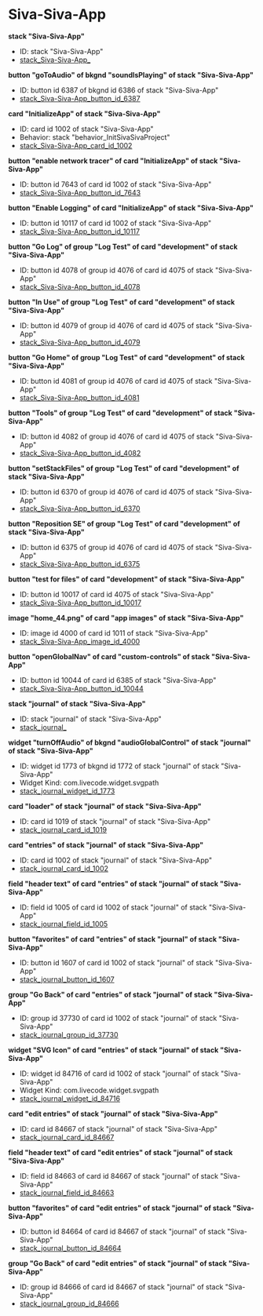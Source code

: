 # Siva-Siva-App
**stack "Siva-Siva-App"**
* ID: stack "Siva-Siva-App"
* [stack_Siva-Siva-App_](./ScriptTracker/Siva-Siva-App_Scripts/stack_Siva-Siva-App_.livecodescript)

**button "goToAudio" of bkgnd "soundIsPlaying" of stack "Siva-Siva-App"**
* ID: button id 6387 of bkgnd id 6386 of stack "Siva-Siva-App"
* [stack_Siva-Siva-App_button_id_6387](./ScriptTracker/Siva-Siva-App_Scripts/stack_Siva-Siva-App_button_id_6387.livecodescript)

**card "InitializeApp" of stack "Siva-Siva-App"**
* ID: card id 1002 of stack "Siva-Siva-App"
* Behavior: stack "behavior_InitSivaSivaProject"
* [stack_Siva-Siva-App_card_id_1002](./ScriptTracker/Siva-Siva-App_Scripts/stack_Siva-Siva-App_card_id_1002.livecodescript)

**button "enable network tracer" of card "InitializeApp" of stack "Siva-Siva-App"**
* ID: button id 7643 of card id 1002 of stack "Siva-Siva-App"
* [stack_Siva-Siva-App_button_id_7643](./ScriptTracker/Siva-Siva-App_Scripts/stack_Siva-Siva-App_button_id_7643.livecodescript)

**button "Enable Logging" of card "InitializeApp" of stack "Siva-Siva-App"**
* ID: button id 10117 of card id 1002 of stack "Siva-Siva-App"
* [stack_Siva-Siva-App_button_id_10117](./ScriptTracker/Siva-Siva-App_Scripts/stack_Siva-Siva-App_button_id_10117.livecodescript)

**button "Go Log" of group "Log Test" of card "development" of stack "Siva-Siva-App"**
* ID: button id 4078 of group id 4076 of card id 4075 of stack "Siva-Siva-App"
* [stack_Siva-Siva-App_button_id_4078](./ScriptTracker/Siva-Siva-App_Scripts/stack_Siva-Siva-App_button_id_4078.livecodescript)

**button "In Use" of group "Log Test" of card "development" of stack "Siva-Siva-App"**
* ID: button id 4079 of group id 4076 of card id 4075 of stack "Siva-Siva-App"
* [stack_Siva-Siva-App_button_id_4079](./ScriptTracker/Siva-Siva-App_Scripts/stack_Siva-Siva-App_button_id_4079.livecodescript)

**button "Go Home" of group "Log Test" of card "development" of stack "Siva-Siva-App"**
* ID: button id 4081 of group id 4076 of card id 4075 of stack "Siva-Siva-App"
* [stack_Siva-Siva-App_button_id_4081](./ScriptTracker/Siva-Siva-App_Scripts/stack_Siva-Siva-App_button_id_4081.livecodescript)

**button "Tools" of group "Log Test" of card "development" of stack "Siva-Siva-App"**
* ID: button id 4082 of group id 4076 of card id 4075 of stack "Siva-Siva-App"
* [stack_Siva-Siva-App_button_id_4082](./ScriptTracker/Siva-Siva-App_Scripts/stack_Siva-Siva-App_button_id_4082.livecodescript)

**button "setStackFiles" of group "Log Test" of card "development" of stack "Siva-Siva-App"**
* ID: button id 6370 of group id 4076 of card id 4075 of stack "Siva-Siva-App"
* [stack_Siva-Siva-App_button_id_6370](./ScriptTracker/Siva-Siva-App_Scripts/stack_Siva-Siva-App_button_id_6370.livecodescript)

**button "Reposition SE" of group "Log Test" of card "development" of stack "Siva-Siva-App"**
* ID: button id 6375 of group id 4076 of card id 4075 of stack "Siva-Siva-App"
* [stack_Siva-Siva-App_button_id_6375](./ScriptTracker/Siva-Siva-App_Scripts/stack_Siva-Siva-App_button_id_6375.livecodescript)

**button "test for files" of card "development" of stack "Siva-Siva-App"**
* ID: button id 10017 of card id 4075 of stack "Siva-Siva-App"
* [stack_Siva-Siva-App_button_id_10017](./ScriptTracker/Siva-Siva-App_Scripts/stack_Siva-Siva-App_button_id_10017.livecodescript)

**image "home_44.png" of card "app images" of stack "Siva-Siva-App"**
* ID: image id 4000 of card id 1011 of stack "Siva-Siva-App"
* [stack_Siva-Siva-App_image_id_4000](./ScriptTracker/Siva-Siva-App_Scripts/stack_Siva-Siva-App_image_id_4000.livecodescript)

**button "openGlobalNav" of card "custom-controls" of stack "Siva-Siva-App"**
* ID: button id 10044 of card id 6385 of stack "Siva-Siva-App"
* [stack_Siva-Siva-App_button_id_10044](./ScriptTracker/Siva-Siva-App_Scripts/stack_Siva-Siva-App_button_id_10044.livecodescript)

**stack "journal" of stack "Siva-Siva-App"**
* ID: stack "journal" of stack "Siva-Siva-App"
* [stack_journal_](./ScriptTracker/Siva-Siva-App_Scripts/stack_journal_.livecodescript)

**widget "turnOffAudio" of bkgnd "audioGlobalControl" of stack "journal" of stack "Siva-Siva-App"**
* ID: widget id 1773 of bkgnd id 1772 of stack "journal" of stack "Siva-Siva-App"
* Widget Kind: com.livecode.widget.svgpath
* [stack_journal_widget_id_1773](./ScriptTracker/Siva-Siva-App_Scripts/stack_journal_widget_id_1773.livecodescript)

**card "loader" of stack "journal" of stack "Siva-Siva-App"**
* ID: card id 1019 of stack "journal" of stack "Siva-Siva-App"
* [stack_journal_card_id_1019](./ScriptTracker/Siva-Siva-App_Scripts/stack_journal_card_id_1019.livecodescript)

**card "entries" of stack "journal" of stack "Siva-Siva-App"**
* ID: card id 1002 of stack "journal" of stack "Siva-Siva-App"
* [stack_journal_card_id_1002](./ScriptTracker/Siva-Siva-App_Scripts/stack_journal_card_id_1002.livecodescript)

**field "header text" of card "entries" of stack "journal" of stack "Siva-Siva-App"**
* ID: field id 1005 of card id 1002 of stack "journal" of stack "Siva-Siva-App"
* [stack_journal_field_id_1005](./ScriptTracker/Siva-Siva-App_Scripts/stack_journal_field_id_1005.livecodescript)

**button "favorites" of card "entries" of stack "journal" of stack "Siva-Siva-App"**
* ID: button id 1607 of card id 1002 of stack "journal" of stack "Siva-Siva-App"
* [stack_journal_button_id_1607](./ScriptTracker/Siva-Siva-App_Scripts/stack_journal_button_id_1607.livecodescript)

**group "Go Back" of card "entries" of stack "journal" of stack "Siva-Siva-App"**
* ID: group id 37730 of card id 1002 of stack "journal" of stack "Siva-Siva-App"
* [stack_journal_group_id_37730](./ScriptTracker/Siva-Siva-App_Scripts/stack_journal_group_id_37730.livecodescript)

**widget "SVG Icon" of card "entries" of stack "journal" of stack "Siva-Siva-App"**
* ID: widget id 84716 of card id 1002 of stack "journal" of stack "Siva-Siva-App"
* Widget Kind: com.livecode.widget.svgpath
* [stack_journal_widget_id_84716](./ScriptTracker/Siva-Siva-App_Scripts/stack_journal_widget_id_84716.livecodescript)

**card "edit entries" of stack "journal" of stack "Siva-Siva-App"**
* ID: card id 84667 of stack "journal" of stack "Siva-Siva-App"
* [stack_journal_card_id_84667](./ScriptTracker/Siva-Siva-App_Scripts/stack_journal_card_id_84667.livecodescript)

**field "header text" of card "edit entries" of stack "journal" of stack "Siva-Siva-App"**
* ID: field id 84663 of card id 84667 of stack "journal" of stack "Siva-Siva-App"
* [stack_journal_field_id_84663](./ScriptTracker/Siva-Siva-App_Scripts/stack_journal_field_id_84663.livecodescript)

**button "favorites" of card "edit entries" of stack "journal" of stack "Siva-Siva-App"**
* ID: button id 84664 of card id 84667 of stack "journal" of stack "Siva-Siva-App"
* [stack_journal_button_id_84664](./ScriptTracker/Siva-Siva-App_Scripts/stack_journal_button_id_84664.livecodescript)

**group "Go Back" of card "edit entries" of stack "journal" of stack "Siva-Siva-App"**
* ID: group id 84666 of card id 84667 of stack "journal" of stack "Siva-Siva-App"
* [stack_journal_group_id_84666](./ScriptTracker/Siva-Siva-App_Scripts/stack_journal_group_id_84666.livecodescript)

